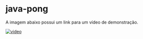 # java-pong

A imagem abaixo possui um link para um vídeo de demonstração.

[![video](https://img.youtube.com/vi/h_yZjS4hur8/maxresdefault.jpg)](https://youtu.be/h_yZjS4hur8)
